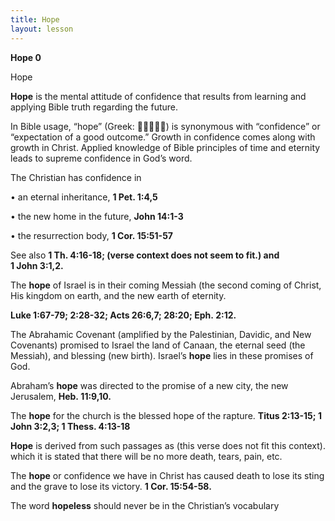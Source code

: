 ```yaml
---
title: Hope
layout: lesson
---
```



**Hope 0**

Hope

**Hope** is the mental attitude of confidence that results from learning
and applying Bible truth regarding the future.

In Bible usage, “hope” (Greek: ) is synonymous with “confidence” or
“expectation of a good outcome.” Growth in confidence comes along with
growth in Christ. Applied knowledge of Bible principles of time and
eternity leads to supreme confidence in God’s word.

The Christian has confidence in

• an eternal inheritance, **1 Pet. 1:4,5**

• the new home in the future, **John 14:1-3**

• the resurrection body, **1 Cor. 15:51-57**

See also **1 Th. 4:16-18; (verse context does not seem to fit.) and
1 John 3:1,2.**

The **hope** of Israel is in their coming Messiah (the second coming of
Christ, His kingdom on earth, and the new earth of eternity.

**Luke 1:67-79; 2:28-32; Acts 26:6,7; 28:20; Eph. 2:12.**

The Abrahamic Covenant (amplified by the Palestinian, Davidic, and New
Covenants) promised to Israel the land of Canaan, the eternal seed (the
Messiah), and blessing (new birth). Israel’s **hope** lies in these
promises of God.

Abraham’s **hope** was directed to the promise of a new city, the new
Jerusalem, **Heb. 11:9,10.**

The **hope** for the church is the blessed hope of the rapture. **Titus
2:13-15; 1 John 3:2,3; 1 Thess. 4:13-18**

**Hope** is derived from such passages as (this verse does not fit this
context). which it is stated that there will be no more death, tears,
pain, etc.

The **hope** or confidence we have in Christ has caused death to lose
its sting and the grave to lose its victory. **1 Cor. 15:54-58.**

The word **hopeless** should never be in the Christian’s vocabulary

